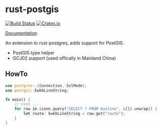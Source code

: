 rust-postgis
============

[![Build Status](https://travis-ci.org/andelf/rust-postgis.svg?branch=master)](https://travis-ci.org/andelf/rust-postgis)
[![Crates.io](https://meritbadge.herokuapp.com/postgis)](https://crates.io/crates/postgis)

[Documentation](http://www.rust-ci.org/andelf/rust-postgis/doc/postgis/)

An extension to rust-postgres, adds support for PostGIS.

- PostGIS type helper
- GCJ02 support (used offically in Mainland China)

## HowTo

```rust
use postgres::{Connection, SslMode};
use postgis::EwkbLineString;

fn main() {
    // conn ....
    for row in &conn.query("SELECT * FROM busline", &[]).unwrap() {
        let route: EwkbLineString = row.get("route");
    }
}
```
